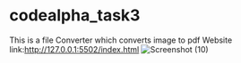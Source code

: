 # codealpha_task3
This is a file Converter which converts image to pdf
Website link:http://127.0.0.1:5502/index.html
![Screenshot (10)](https://github.com/Aksingh25/codealpha_task3/assets/102855178/533d7c4c-631e-480b-943f-cc9ab46dfe4b)

